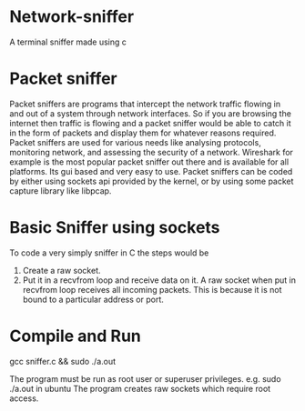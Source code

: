 # Network-sniffer
A terminal sniffer made using c 

# Packet sniffer
Packet sniffers are programs that intercept the network traffic flowing in and out of a system through network interfaces.
So if you are browsing the internet then traffic is flowing and a packet sniffer would be able to catch it in the form of packets and display them for whatever reasons required.
Packet sniffers are used for various needs like analysing protocols, monitoring network, and assessing the security of a network.
Wireshark for example is the most popular packet sniffer out there and is available for all platforms. Its gui based and very easy to use.
Packet sniffers can be coded by either using sockets api provided by the kernel, or by using some packet capture library like libpcap. 
# Basic Sniffer using sockets
To code a very simply sniffer in C the steps would be
1. Create a raw socket.
2. Put it in a recvfrom loop and receive data on it.
A raw socket when put in recvfrom loop receives all incoming packets. This is because it is not bound to a particular address or port.

# Compile and Run
 gcc sniffer.c && sudo ./a.out
 
 
 The program must be run as root user or superuser privileges. e.g. sudo ./a.out in ubuntu
 The program creates raw sockets which require root access.



